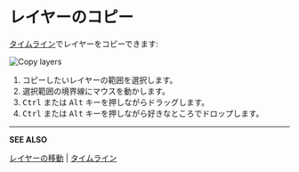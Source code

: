 # レイヤーのコピー

[タイムライン](timeline.md)でレイヤーをコピーできます:

![Copy layers](copy-layers/copy-layers.gif)

1. コピーしたいレイヤーの範囲を選択します。
2. 選択範囲の境界線にマウスを動かします。
3. <kbd>Ctrl</kbd> または <kbd>Alt</kbd> キーを押しながらドラッグします。
4. <kbd>Ctrl</kbd> または <kbd>Alt</kbd> キーを押しながら好きなところでドロップします。


---

**SEE ALSO**

[レイヤーの移動](move-layers.md) |
[タイムライン](timeline.md)

